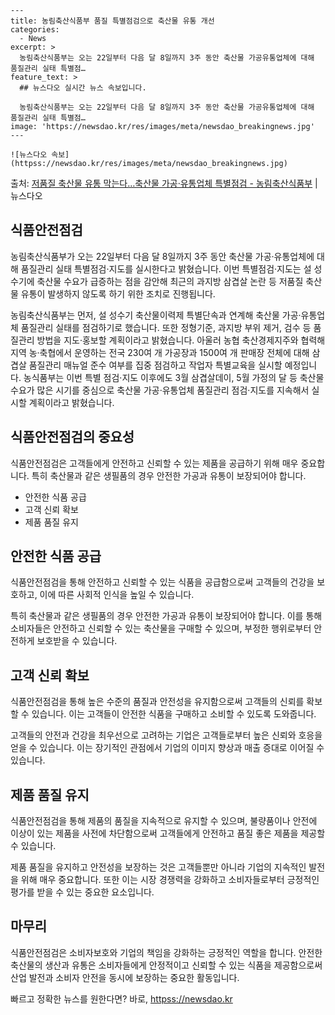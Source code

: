     ---
    title: 농림축산식품부 품질 특별점검으로 축산물 유통 개선
    categories:
      - News
    excerpt: >
      농림축산식품부는 오는 22일부터 다음 달 8일까지 3주 동안 축산물 가공유통업체에 대해 품질관리 실태 특별점…
    feature_text: >
      ## 뉴스다오 실시간 뉴스 속보입니다.
    
      농림축산식품부는 오는 22일부터 다음 달 8일까지 3주 동안 축산물 가공유통업체에 대해 품질관리 실태 특별점…
    image: 'https://newsdao.kr/res/images/meta/newsdao_breakingnews.jpg'
    ---
    
    ![뉴스다오 속보](httpss://newsdao.kr/res/images/meta/newsdao_breakingnews.jpg)

<p>출처: <a href="httpss://newsdao.kr/3031" rel="dofollow">저품질 축산물 유통 막는다…축산물 가공·유통업체 특별점검 - 농림축산식품부</a> | 뉴스다오</p>

<h2 data-ke-size="size26">식품안전점검</h2>
농림축산식품부가 오는 22일부터 다음 달 8일까지 3주 동안 축산물 가공·유통업체에 대해 품질관리 실태 특별점검·지도를 실시한다고 밝혔습니다. 이번 특별점검·지도는 설 성수기에 축산물 수요가 급증하는 점을 감안해 최근의 과지방 삼겹살 논란 등 저품질 축산물 유통이 발생하지 않도록 하기 위한 조치로 진행됩니다.

<p data-ke-size="size16">농림축산식품부는 먼저, 설 성수기 축산물이력제 특별단속과 연계해 축산물 가공·유통업체 품질관리 실태를 점검하기로 했습니다. 또한 정형기준, 과지방 부위 제거, 검수 등 품질관리 방법을 지도·홍보할 계획이라고 밝혔습니다. 아울러 농협 축산경제지주와 협력해 지역 농·축협에서 운영하는 전국 230여 개 가공장과 1500여 개 판매장 전체에 대해 삼겹살 품질관리 매뉴얼 준수 여부를 집중 점검하고 작업자 특별교육을 실시할 예정입니다. 농식품부는 이번 특별 점검·지도 이후에도 3월 삼겹살데이, 5월 가정의 달 등 축산물 수요가 많은 시기를 중심으로 축산물 가공·유통업체 품질관리 점검·지도를 지속해서 실시할 계획이라고 밝혔습니다.</p>

<h2 data-ke-size="size26">식품안전점검의 중요성</h2>
식품안전점검은 고객들에게 안전하고 신뢰할 수 있는 제품을 공급하기 위해 매우 중요합니다. 특히 축산물과 같은 생필품의 경우 안전한 가공과 유통이 보장되어야 합니다.

<ul>
  <li>안전한 식품 공급</li>
  <li>고객 신뢰 확보</li>
  <li>제품 품질 유지</li>
</ul>

<h2 data-ke-size="size26">안전한 식품 공급</h2>
식품안전점검을 통해 안전하고 신뢰할 수 있는 식품을 공급함으로써 고객들의 건강을 보호하고, 이에 따른 사회적 인식을 높일 수 있습니다.

<p data-ke-size="size16">특히 축산물과 같은 생필품의 경우 안전한 가공과 유통이 보장되어야 합니다. 이를 통해 소비자들은 안전하고 신뢰할 수 있는 축산물을 구매할 수 있으며, 부정한 행위로부터 안전하게 보호받을 수 있습니다.</p>

<h2 data-ke-size="size26">고객 신뢰 확보</h2>
식품안전점검을 통해 높은 수준의 품질과 안전성을 유지함으로써 고객들의 신뢰를 확보할 수 있습니다. 이는 고객들이 안전한 식품을 구매하고 소비할 수 있도록 도와줍니다.

<p data-ke-size="size16">고객들의 안전과 건강을 최우선으로 고려하는 기업은 고객들로부터 높은 신뢰와 호응을 얻을 수 있습니다. 이는 장기적인 관점에서 기업의 이미지 향상과 매출 증대로 이어질 수 있습니다.</p>

<h2 data-ke-size="size26">제품 품질 유지</h2>
식품안전점검을 통해 제품의 품질을 지속적으로 유지할 수 있으며, 불량품이나 안전에 이상이 있는 제품을 사전에 차단함으로써 고객들에게 안전하고 품질 좋은 제품을 제공할 수 있습니다.

<p data-ke-size="size16">제품 품질을 유지하고 안전성을 보장하는 것은 고객들뿐만 아니라 기업의 지속적인 발전을 위해 매우 중요합니다. 또한 이는 시장 경쟁력을 강화하고 소비자들로부터 긍정적인 평가를 받을 수 있는 중요한 요소입니다.</p>

<h2 data-ke-size="size26">마무리</h2>
식품안전점검은 소비자보호와 기업의 책임을 강화하는 긍정적인 역할을 합니다. 안전한 축산물의 생산과 유통은 소비자들에게 안정적이고 신뢰할 수 있는 식품을 제공함으로써 산업 발전과 소비자 안전을 동시에 보장하는 중요한 활동입니다. 

빠르고 정확한 뉴스를 원한다면? 바로, <a href="httpss://newsdao.kr" rel="dofollow">httpss://newsdao.kr</a>


    